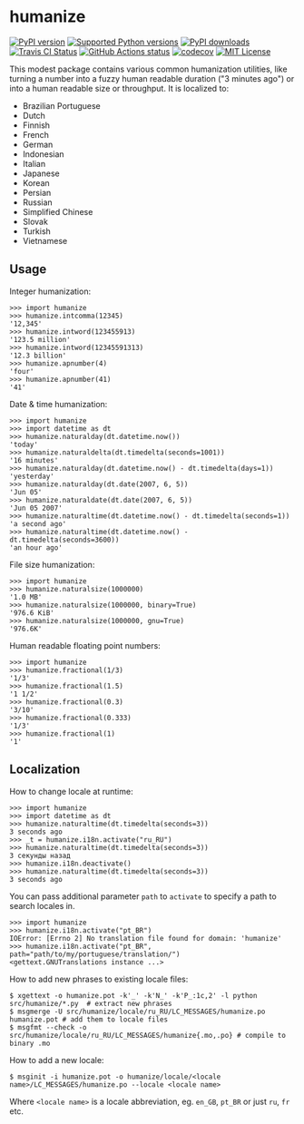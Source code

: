 # humanize

[![PyPI version](https://img.shields.io/pypi/v/humanize.svg?logo=pypi&logoColor=FFE873)](https://pypi.org/project/humanize/)
[![Supported Python versions](https://img.shields.io/pypi/pyversions/humanize.svg?logo=python&logoColor=FFE873)](https://pypi.org/project/humanize/)
[![PyPI downloads](https://img.shields.io/pypi/dm/humanize.svg)](https://pypistats.org/packages/humanize)
[![Travis CI Status](https://travis-ci.com/hugovk/humanize.svg?branch=master)](https://travis-ci.com/hugovk/humanize)
[![GitHub Actions status](https://github.com/jmoiron/humanize/workflows/Test/badge.svg)](https://github.com/jmoiron/humanize/actions)
[![codecov](https://codecov.io/gh/hugovk/humanize/branch/master/graph/badge.svg)](https://codecov.io/gh/hugovk/humanize)
[![MIT License](https://img.shields.io/github/license/jmoiron/humanize.svg)](LICENSE)

This modest package contains various common humanization utilities, like turning
a number into a fuzzy human readable duration ("3 minutes ago") or into a human
readable size or throughput. It is localized to:

* Brazilian Portuguese
* Dutch
* Finnish
* French
* German
* Indonesian
* Italian
* Japanese
* Korean
* Persian
* Russian
* Simplified Chinese
* Slovak
* Turkish
* Vietnamese

## Usage

Integer humanization:

```pycon
>>> import humanize
>>> humanize.intcomma(12345)
'12,345'
>>> humanize.intword(123455913)
'123.5 million'
>>> humanize.intword(12345591313)
'12.3 billion'
>>> humanize.apnumber(4)
'four'
>>> humanize.apnumber(41)
'41'
```

Date & time humanization:

```pycon
>>> import humanize
>>> import datetime as dt
>>> humanize.naturalday(dt.datetime.now())
'today'
>>> humanize.naturaldelta(dt.timedelta(seconds=1001))
'16 minutes'
>>> humanize.naturalday(dt.datetime.now() - dt.timedelta(days=1))
'yesterday'
>>> humanize.naturalday(dt.date(2007, 6, 5))
'Jun 05'
>>> humanize.naturaldate(dt.date(2007, 6, 5))
'Jun 05 2007'
>>> humanize.naturaltime(dt.datetime.now() - dt.timedelta(seconds=1))
'a second ago'
>>> humanize.naturaltime(dt.datetime.now() - dt.timedelta(seconds=3600))
'an hour ago'
```

File size humanization:

```pycon
>>> import humanize
>>> humanize.naturalsize(1000000)
'1.0 MB'
>>> humanize.naturalsize(1000000, binary=True)
'976.6 KiB'
>>> humanize.naturalsize(1000000, gnu=True)
'976.6K'
```

Human readable floating point numbers:

```pycon
>>> import humanize
>>> humanize.fractional(1/3)
'1/3'
>>> humanize.fractional(1.5)
'1 1/2'
>>> humanize.fractional(0.3)
'3/10'
>>> humanize.fractional(0.333)
'1/3'
>>> humanize.fractional(1)
'1'
```

## Localization

How to change locale at runtime:

```pycon
>>> import humanize
>>> import datetime as dt
>>> humanize.naturaltime(dt.timedelta(seconds=3))
3 seconds ago
>>> _t = humanize.i18n.activate("ru_RU")
>>> humanize.naturaltime(dt.timedelta(seconds=3))
3 секунды назад
>>> humanize.i18n.deactivate()
>>> humanize.naturaltime(dt.timedelta(seconds=3))
3 seconds ago
```

You can pass additional parameter `path` to `activate` to specify a path to search
locales in.

```pycon
>>> import humanize
>>> humanize.i18n.activate("pt_BR")
IOError: [Errno 2] No translation file found for domain: 'humanize'
>>> humanize.i18n.activate("pt_BR", path="path/to/my/portuguese/translation/")
<gettext.GNUTranslations instance ...>
```

How to add new phrases to existing locale files:

```console
$ xgettext -o humanize.pot -k'_' -k'N_' -k'P_:1c,2' -l python src/humanize/*.py  # extract new phrases
$ msgmerge -U src/humanize/locale/ru_RU/LC_MESSAGES/humanize.po humanize.pot # add them to locale files
$ msgfmt --check -o src/humanize/locale/ru_RU/LC_MESSAGES/humanize{.mo,.po} # compile to binary .mo
```

How to add a new locale:

```console
$ msginit -i humanize.pot -o humanize/locale/<locale name>/LC_MESSAGES/humanize.po --locale <locale name>
```

Where `<locale name>` is a locale abbreviation, eg. `en_GB`, `pt_BR` or just `ru`, `fr`
etc.
